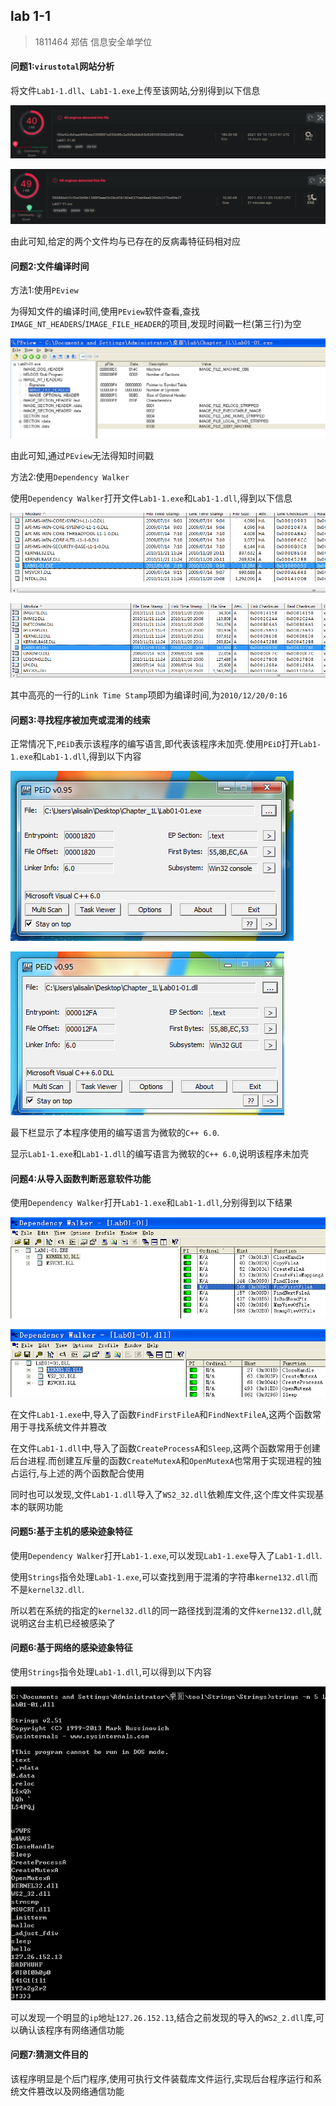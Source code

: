 ## lab 1-1

> 1811464 郑佶 信息安全单学位

#### 问题1:`virustotal`网站分析

将文件`Lab1-1.dll`、`Lab1-1.exe`上传至该网站,分别得到以下信息

![image-1](../IMG/LAB1-1-1.png)

![image-2](../IMG/LAB1-1-2.png)

由此可知,给定的两个文件均与已存在的反病毒特征码相对应



#### 问题2:文件编译时间

方法1:使用`PEview`

为得知文件的编译时间,使用`PEview`软件查看,查找`IMAGE_NT_HEADERS`/`IMAGE_FILE_HEADER`的项目,发现时间戳一栏(第三行)为空

![image-3](../IMG/LAB1-1-3.png)

由此可知,通过`PEview`无法得知时间戳

方法2:使用`Dependency Walker`

使用`Dependency Walker`打开文件`Lab1-1.exe`和`Lab1-1.dll`,得到以下信息

![image-4](../IMG/LAB1-1-4.png)

![image-5](../IMG/LAB1-1-5.png)

其中高亮的一行的`Link Time Stamp`项即为编译时间,为`2010/12/20/0:16`



#### 问题3:寻找程序被加壳或混淆的线索

正常情况下,`PEiD`表示该程序的编写语言,即代表该程序未加壳.使用`PEiD`打开`Lab1-1.exe`和`Lab1-1.dll`,得到以下内容

![image-6](../IMG/LAB1-1-6.png)

![image-7](../IMG/LAB1-1-7.png)

最下栏显示了本程序使用的编写语言为微软的`C++ 6.0`.

显示`Lab1-1.exe`和`Lab1-1.dll`的编写语言为微软的`C++ 6.0`,说明该程序未加壳



#### 问题4:从导入函数判断恶意软件功能

使用`Dependency Walker`打开`Lab1-1.exe`和`Lab1-1.dll`,分别得到以下结果

![image-8](../IMG/LAB1-1-8.png)

![image-9](../IMG/LAB1-1-9.png)

在文件`Lab1-1.exe`中,导入了函数`FindFirstFileA`和`FindNextFileA`,这两个函数常用于寻找系统文件并篡改

在文件`Lab1-1.dll`中,导入了函数`CreateProcessA`和`Sleep`,这两个函数常用于创建后台进程.而创建互斥量的函数`CreateMutexA`和`OpenMutexA`也常用于实现进程的独占运行,与上述的两个函数配合使用

同时也可以发现,文件`Lab1-1.dll`导入了`WS2_32.dll`依赖库文件,这个库文件实现基本的联网功能



#### 问题5:基于主机的感染迹象特征

使用`Dependency Walker`打开`Lab1-1.exe`,可以发现`Lab1-1.exe`导入了`Lab1-1.dll`.

使用`Strings`指令处理`Lab1-1.exe`,可以查找到用于混淆的字符串`kerne132.dll`而不是`kernel32.dll`.

所以若在系统的指定的`kernel32.dll`的同一路径找到混淆的文件`kerne132.dll`,就说明这台主机已经被感染了



#### 问题6:基于网络的感染迹象特征

使用`Strings`指令处理`Lab1-1.dll`,可以得到以下内容

![image-10](../IMG/LAB1-1-10.png)

可以发现一个明显的`ip`地址`127.26.152.13`,结合之前发现的导入的`WS2_2.dll`库,可以确认该程序有网络通信功能



#### 问题7:猜测文件目的

该程序明显是个后门程序,使用可执行文件装载库文件运行,实现后台程序运行和系统文件篡改以及网络通信功能